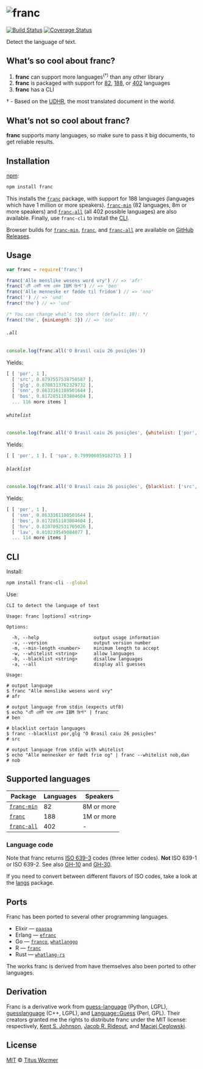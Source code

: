 # ![franc][logo]

[![Build Status][build-badge]][build-status]
[![Coverage Status][coverage-badge]][coverage-status]

Detect the language of text.

## What’s so cool about franc?

1.  **franc** can support more languages<sup>(†)</sup> than any other
    library
2.  **franc** is packaged with support for [82][s], [188][m], or [402][l]
    languages
3.  **franc** has a CLI

† - Based on the [UDHR][], the most translated document in the world.

## What’s not so cool about franc?

**franc** supports many languages, so make sure to pass it big documents,
to get reliable results.

## Installation

[npm][]:

```sh
npm install franc
```

This installs the [`franc`][m] package, with support for 188 languages
(languages which have 1 million or more speakers).  [`franc-min`][s] (82
languages, 8m or more speakers) and [`franc-all`][l] (all 402 possible
languages) are also available.  Finally, use `franc-cli` to install the
[CLI][].

Browser builds for [`franc-min`][s], [`franc`][m], and [`franc-all`][l] are
available on [GitHub Releases][releases].

## Usage

```javascript
var franc = require('franc')

franc('Alle menslike wesens word vry') // => 'afr'
franc('এটি একটি ভাষা একক IBM স্ক্রিপ্ট') // => 'ben'
franc('Alle menneske er fødde til fridom') // => 'nno'
franc('') // => 'und'
franc('the') // => 'und'

/* You can change what’s too short (default: 10): */
franc('the', {minLength: 3}) // => 'sco'
```

###### `.all`

```js
console.log(franc.all('O Brasil caiu 26 posições'))
```

Yields:

```js
[ [ 'por', 1 ],
  [ 'src', 0.8797557538750587 ],
  [ 'glg', 0.8708313762329732 ],
  [ 'snn', 0.8633161108501644 ],
  [ 'bos', 0.8172851103804604 ],
  ... 116 more items ]
```

###### `whitelist`

```js
console.log(franc.all('O Brasil caiu 26 posições', {whitelist: ['por', 'spa']}))
```

Yields:

```js
[ [ 'por', 1 ], [ 'spa', 0.799906059182715 ] ]
```

###### `blacklist`

```js
console.log(franc.all('O Brasil caiu 26 posições', {blacklist: ['src', 'glg']}))
```

Yields:

```js
[ [ 'por', 1 ],
  [ 'snn', 0.8633161108501644 ],
  [ 'bos', 0.8172851103804604 ],
  [ 'hrv', 0.8107092531705026 ],
  [ 'lav', 0.810239549084077 ],
  ... 114 more items ]
```

## CLI

Install:

```bash
npm install franc-cli --global
```

Use:

```text
CLI to detect the language of text

Usage: franc [options] <string>

Options:

  -h, --help                    output usage information
  -v, --version                 output version number
  -m, --min-length <number>     minimum length to accept
  -w, --whitelist <string>      allow languages
  -b, --blacklist <string>      disallow languages
  -a, --all                     display all guesses

Usage:

# output language
$ franc "Alle menslike wesens word vry"
# afr

# output language from stdin (expects utf8)
$ echo "এটি একটি ভাষা একক IBM স্ক্রিপ্ট" | franc
# ben

# blacklist certain languages
$ franc --blacklist por,glg "O Brasil caiu 26 posições"
# src

# output language from stdin with whitelist
$ echo "Alle mennesker er født frie og" | franc --whitelist nob,dan
# nob
```

## Supported languages

| Package | Languages | Speakers |
| ------- | --------- | -------- |
| [`franc-min`][s] | 82 | 8M or more |
| [`franc`][m] | 188 | 1M or more |
| [`franc-all`][l] | 402 | - |

### Language code

Note that franc returns [ISO 639-3][iso6393] codes (three letter codes).
**Not** ISO 639-1 or ISO 639-2.  See also [GH-10][] and [GH-30][].

If you need to convert between different flavors of ISO codes, take a look at the [langs](https://github.com/adlawson/nodejs-langs) package.

## Ports

Franc has been ported to several other programming languages.

*   Elixir — [`paasaa`](https://github.com/minibikini/paasaa)
*   Erlang — [`efranc`](https://github.com/G-Corp/efranc)
*   Go — [`franco`](https://github.com/kapsteur/franco),
    [`whatlanggo`](https://github.com/abadojack/whatlanggo)
*   R — [`franc`](https://github.com/MangoTheCat/franc)
*   Rust — [`whatlang-rs`](https://github.com/greyblake/whatlang-rs)

The works franc is derived from have themselves also been ported to other
languages.

## Derivation

Franc is a derivative work from [guess-language][] (Python, LGPL),
[guesslanguage][] (C++, LGPL), and [Language::Guess][language-guess]
(Perl, GPL).  Their creators granted me the rights to distribute franc
under the MIT license: respectively, [Kent S. Johnson][grant-3],
[Jacob R. Rideout][grant-2], and [Maciej Ceglowski][grant-1].

## License

[MIT][] © [Titus Wormer][home]

<!-- Definitions -->

[releases]: https://github.com/wooorm/franc/releases

[logo]: https://cdn.rawgit.com/wooorm/franc/a162cc0/logo.svg

[build-badge]: https://img.shields.io/travis/wooorm/franc.svg

[build-status]: https://travis-ci.org/wooorm/franc

[coverage-badge]: https://img.shields.io/codecov/c/github/wooorm/franc.svg

[coverage-status]: https://codecov.io/github/wooorm/franc

[npm]: https://docs.npmjs.com/cli/install

[guess-language]: https://github.com/kent37/guess-language

[guesslanguage]: http://websvn.kde.org/branches/work/sonnet-refactoring/common/nlp/guesslanguage.cpp?view=markup

[language-guess]: http://web.archive.org/web/20090228163219/http://languid.cantbedone.org/

[grant-1]: https://github.com/wooorm/franc/issues/6#issuecomment-59669191

[grant-2]: https://github.com/wooorm/franc/issues/6#issuecomment-60196819

[grant-3]: https://github.com/wooorm/franc/issues/6#issuecomment-59936827

[mit]: LICENSE

[home]: http://wooorm.com

[cli]: #cli

[udhr]: http://unicode.org/udhr/

[s]: https://github.com/wooorm/franc/tree/master/packages/franc-min

[m]: https://github.com/wooorm/franc/tree/master/packages/franc

[l]: https://github.com/wooorm/franc/tree/master/packages/franc-all

[iso6393]: https://iso639-3.sil.org/code_tables/639/data

[gh-10]: https://github.com/wooorm/franc/issues/10

[gh-30]: https://github.com/wooorm/franc/issues/30
